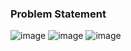 ### Problem Statement

![image](https://user-images.githubusercontent.com/36649115/39913034-5fb79a78-54b5-11e8-9cc9-ed63dd0588c3.png)
![image](https://user-images.githubusercontent.com/36649115/39913052-7413ff66-54b5-11e8-9b77-d01333979cc3.png)
![image](https://user-images.githubusercontent.com/36649115/39913072-85a7c6fe-54b5-11e8-8496-3714fd1cc31d.png)

